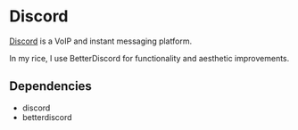# Discord
[Discord](https://discord.com) is a VoIP and instant messaging platform.

In my rice, I use BetterDiscord for functionality and aesthetic improvements.



## Dependencies
- discord
- betterdiscord
